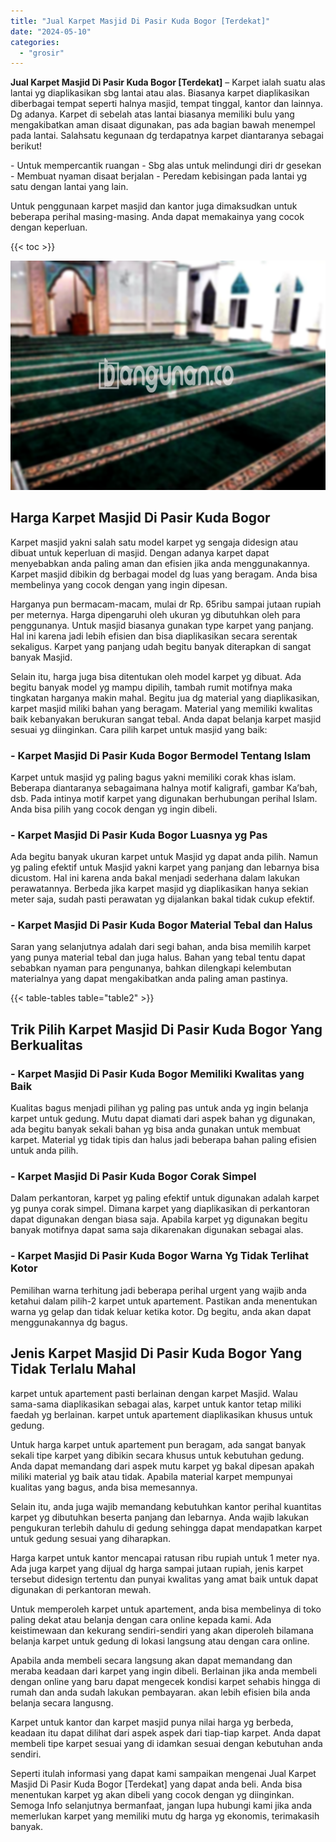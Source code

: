 ```yaml
---
title: "Jual Karpet Masjid Di Pasir Kuda Bogor [Terdekat]"
date: "2024-05-10"
categories: 
  - "grosir"
---
```


**Jual Karpet Masjid Di Pasir Kuda Bogor \[Terdekat\]** – Karpet ialah suatu alas lantai yg diaplikasikan sbg lantai atau alas. Biasanya karpet diaplikasikan diberbagai tempat seperti halnya masjid, tempat tinggal, kantor dan lainnya. Dg adanya. Karpet di sebelah atas lantai biasanya memiliki bulu yang mengakibatkan aman disaat digunakan, pas ada bagian bawah menempel pada lantai. Salahsatu kegunaan dg terdapatnya karpet diantaranya sebagai berikut!

\- Untuk mempercantik ruangan - Sbg alas untuk melindungi diri dr gesekan - Membuat nyaman disaat berjalan - Peredam kebisingan pada lantai yg satu dengan lantai yang lain.

Untuk penggunaan karpet masjid dan kantor juga dimaksudkan untuk beberapa perihal masing-masing. Anda dapat memakainya yang cocok dengan keperluan.

{{< toc >}}

![Jual Karpet Masjid Di Pasir Kuda Bogor [Terdekat]](/images/grosir-karpet-murah-40.png)

## Harga Karpet Masjid Di Pasir Kuda Bogor

Karpet masjid yakni salah satu model karpet yg sengaja didesign atau dibuat untuk keperluan di masjid. Dengan adanya karpet dapat menyebabkan anda paling aman dan efisien jika anda menggunakannya. Karpet masjid dibikin dg berbagai model dg luas yang beragam. Anda bisa membelinya yang cocok dengan yang ingin dipesan.

Harganya pun bermacam-macam, mulai dr Rp. 65ribu sampai jutaan rupiah per meternya. Harga dipengaruhi oleh ukuran yg dibutuhkan oleh para penggunanya. Untuk masjid biasanya gunakan type karpet yang panjang. Hal ini karena jadi lebih efisien dan bisa diaplikasikan secara serentak sekaligus. Karpet yang panjang udah begitu banyak diterapkan di sangat banyak Masjid.

Selain itu, harga juga bisa ditentukan oleh model karpet yg dibuat. Ada begitu banyak model yg mampu dipilih, tambah rumit motifnya maka tingkatan harganya makin mahal. Begitu jua dg material yang diaplikasikan, karpet masjid miliki bahan yang beragam. Material yang memiliki kwalitas baik kebanyakan berukuran sangat tebal. Anda dapat belanja karpet masjid sesuai yg diinginkan. Cara pilih karpet untuk masjid yang baik:

### \- Karpet Masjid Di Pasir Kuda Bogor Bermodel Tentang Islam

Karpet untuk masjid yg paling bagus yakni memiliki corak khas islam. Beberapa diantaranya sebagaimana halnya motif kaligrafi, gambar Ka’bah, dsb. Pada intinya motif karpet yang digunakan berhubungan perihal Islam. Anda bisa pilih yang cocok dengan yg ingin dibeli.

### \- Karpet Masjid Di Pasir Kuda Bogor Luasnya yg Pas

Ada begitu banyak ukuran karpet untuk Masjid yg dapat anda pilih. Namun yg paling efektif untuk Masjid yakni karpet yang panjang dan lebarnya bisa dicustom. Hal ini karena anda bakal menjadi sederhana dalam lakukan perawatannya. Berbeda jika karpet masjid yg diaplikasikan hanya sekian meter saja, sudah pasti perawatan yg dijalankan bakal tidak cukup efektif.

### \- Karpet Masjid Di Pasir Kuda Bogor Material Tebal dan Halus

Saran yang selanjutnya adalah dari segi bahan, anda bisa memilih karpet yang punya material tebal dan juga halus. Bahan yang tebal tentu dapat sebabkan nyaman para pengunanya, bahkan dilengkapi kelembutan materialnya yang dapat mengakibatkan anda paling aman pastinya.

{{< table-tables table="table2" >}}

## Trik Pilih Karpet Masjid Di Pasir Kuda Bogor Yang Berkualitas

### \- Karpet Masjid Di Pasir Kuda Bogor Memiliki Kwalitas yang Baik

Kualitas bagus menjadi pilihan yg paling pas untuk anda yg ingin belanja karpet untuk gedung. Mutu dapat diamati dari aspek bahan yg digunakan, ada begitu banyak sekali bahan yg bisa anda gunakan untuk membuat karpet. Material yg tidak tipis dan halus jadi beberapa bahan paling efisien untuk anda pilih.

### \- Karpet Masjid Di Pasir Kuda Bogor Corak Simpel

Dalam perkantoran, karpet yg paling efektif untuk digunakan adalah karpet yg punya corak simpel. Dimana karpet yang diaplikasikan di perkantoran dapat digunakan dengan biasa saja. Apabila karpet yg digunakan begitu banyak motifnya dapat sama saja dikarenakan digunakan sebagai alas.

### \- Karpet Masjid Di Pasir Kuda Bogor Warna Yg Tidak Terlihat Kotor

Pemilihan warna terhitung jadi beberapa perihal urgent yang wajib anda ketahui dalam pilih-2 karpet untuk apartement. Pastikan anda menentukan warna yg gelap dan tidak keluar ketika kotor. Dg begitu, anda akan dapat menggunakannya dg bagus.

## Jenis Karpet Masjid Di Pasir Kuda Bogor Yang Tidak Terlalu Mahal

karpet untuk apartement pasti berlainan dengan karpet Masjid. Walau sama-sama diaplikasikan sebagai alas, karpet untuk kantor tetap miliki faedah yg berlainan. karpet untuk apartement diaplikasikan khusus untuk gedung.

Untuk harga karpet untuk apartement pun beragam, ada sangat banyak sekali tipe karpet yang dibikin secara khusus untuk kebutuhan gedung. Anda dapat memandang dari aspek mutu karpet yg bakal dipesan apakah miliki material yg baik atau tidak. Apabila material karpet mempunyai kualitas yang bagus, anda bisa memesannya.

Selain itu, anda juga wajib memandang kebutuhkan kantor perihal kuantitas karpet yg dibutuhkan beserta panjang dan lebarnya. Anda wajib lakukan pengukuran terlebih dahulu di gedung sehingga dapat mendapatkan karpet untuk gedung sesuai yang diharapkan.

Harga karpet untuk kantor mencapai ratusan ribu rupiah untuk 1 meter nya. Ada juga karpet yang dijual dg harga sampai jutaan rupiah, jenis karpet tersebut didesign tertentu dan punyai kwalitas yang amat baik untuk dapat digunakan di perkantoran mewah.

Untuk memperoleh karpet untuk apartement, anda bisa membelinya di toko paling dekat atau belanja dengan cara online kepada kami. Ada keistimewaan dan kekurang sendiri-sendiri yang akan diperoleh bilamana belanja karpet untuk gedung di lokasi langsung atau dengan cara online.

Apabila anda membeli secara langsung akan dapat memandang dan meraba keadaan dari karpet yang ingin dibeli. Berlainan jika anda membeli dengan online yang baru dapat mengecek kondisi karpet sehabis hingga di rumah dan anda sudah lakukan pembayaran. akan lebih efisien bila anda belanja secara langusng.

Karpet untuk kantor dan karpet masjid punya nilai harga yg berbeda, keadaan itu dapat dilihat dari aspek aspek dari tiap-tiap karpet. Anda dapat membeli tipe karpet sesuai yang di idamkan sesuai dengan kebutuhan anda sendiri.

Seperti itulah informasi yang dapat kami sampaikan mengenai Jual Karpet Masjid Di Pasir Kuda Bogor \[Terdekat\] yang dapat anda beli. Anda bisa menentukan karpet yg akan dibeli yang cocok dengan yg diinginkan. Semoga Info selanjutnya bermanfaat, jangan lupa hubungi kami jika anda memerlukan karpet yang memiliki mutu dg harga yg ekonomis, terimakasih banyak.
